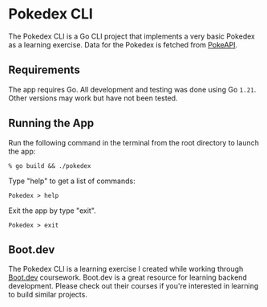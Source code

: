 # Pokedex CLI

The Pokedex CLI is a Go CLI project that implements a very basic Pokedex as a learning exercise. Data for the Pokedex is fetched from [PokeAPI](https://pokeapi.co).

## Requirements

The app requires Go. All development and testing was done using Go `1.21`. Other versions may work but have not been tested.

## Running the App

Run the following command in the terminal from the root directory to launch the app:

```shell
% go build && ./pokedex
```

Type "help" to get a list of commands:

```shell
Pokedex > help
```

Exit the app by type "exit".

```shell
Pokedex > exit
```

## Boot.dev

The Pokedex CLI is a learning exercise I created while working through [Boot.dev](https://boot.dev) coursework. Boot.dev is a great resource for learning backend development. Please check out their courses if you're interested in learning to build similar projects.
